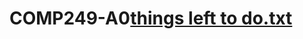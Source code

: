 # COMP249-A0[things left to do.txt](https://github.com/VinVoide/COMP249-A0/files/12571913/things.left.to.do.txt)

